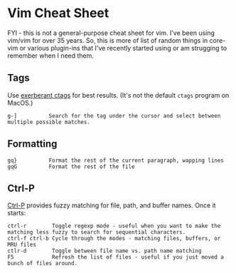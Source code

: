 Vim Cheat Sheet
===============
FYI - this is not a general-purpose cheat sheet for vim.  I've been using vim/vim for over 35 years.
So, this is more of list of random things in core-vim or various plugin-ins that I've recently started using or am strugging to remember when I need them.

Tags
----
Use [exerberant ctags](http://ctags.sourceforge.net/) for best results.  (It's not the default `ctags` program on MacOS.)

    g-]          Search for the tag under the cursor and select between multiple possible matches.

Formatting
----------

    gq}          Format the rest of the current paragraph, wapping lines
    gqG          Format the rest of the file

Ctrl-P
------
[Ctrl-P](https://kien.github.io/ctrlp.vim/) provides fuzzy matching for file, path, and buffer names. Once it starts:

    ctrl-r        Toggle regexp mode - useful when you want to make the matching less fuzzy to search for sequential characters.
    ctrl-f ctrl-b Cycle through the modes - matching files, buffers, or MRU files
    ctlr-d        Toggle between file name vs. path name matching
    F5            Refresh the list of files - useful if you just moved a bunch of files around.

